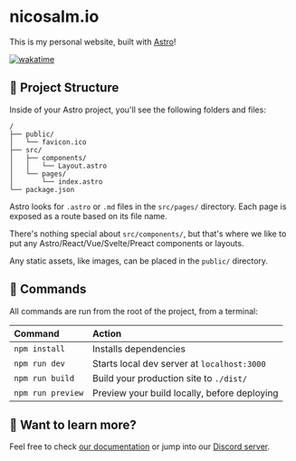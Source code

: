 # nicosalm.io

This is my personal website, built with [Astro](https://astro.build)!

[![wakatime](https://wakatime.com/badge/user/66fd5568-da32-466f-8a36-c16978837bac/project/37b22ca2-f72b-4646-80a0-1fc8c3f740d9.svg)](https://wakatime.com/badge/user/66fd5568-da32-466f-8a36-c16978837bac/project/37b22ca2-f72b-4646-80a0-1fc8c3f740d9)

## 🚀 Project Structure

Inside of your Astro project, you'll see the following folders and files:

```
/
├── public/
│   └── favicon.ico
├── src/
│   ├── components/
│   │   └── Layout.astro
│   └── pages/
│       └── index.astro
└── package.json
```

Astro looks for `.astro` or `.md` files in the `src/pages/` directory. Each page is exposed as a route based on its file name.

There's nothing special about `src/components/`, but that's where we like to put any Astro/React/Vue/Svelte/Preact components or layouts.

Any static assets, like images, can be placed in the `public/` directory.

## 🧞 Commands

All commands are run from the root of the project, from a terminal:

| Command           | Action                                       |
| :---------------- | :------------------------------------------- |
| `npm install`     | Installs dependencies                        |
| `npm run dev`     | Starts local dev server at `localhost:3000`  |
| `npm run build`   | Build your production site to `./dist/`      |
| `npm run preview` | Preview your build locally, before deploying |

## 👀 Want to learn more?

Feel free to check [our documentation](https://docs.astro.build) or jump into our [Discord server](https://astro.build/chat).
